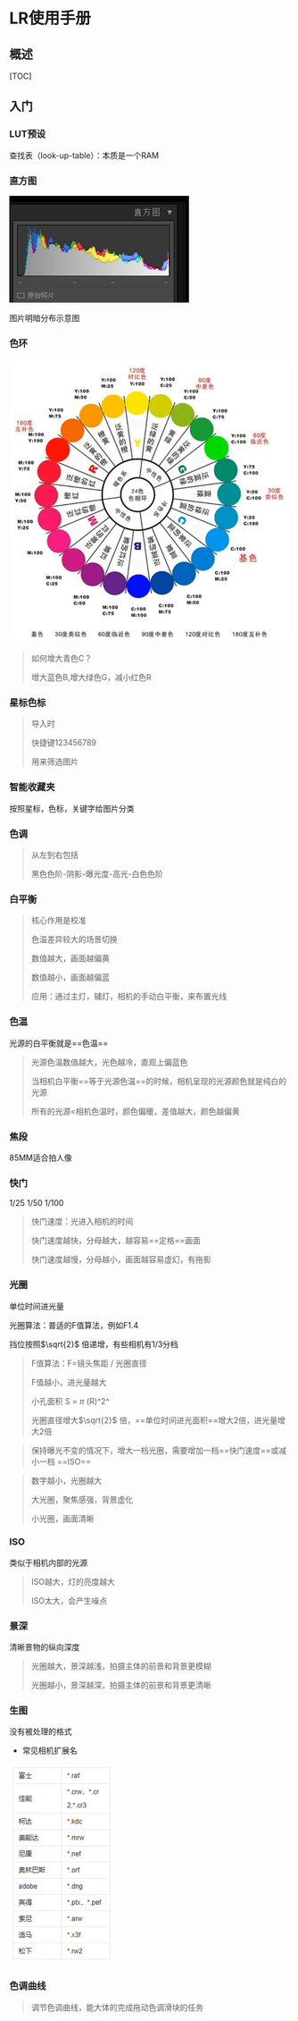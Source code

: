 # LR使用手册

## 概述

[TOC]

## 入门

### LUT预设

查找表（look-up-table）：本质是一个RAM

### 直方图

![image-20230122140719875](./assets/image-20230122140719875.png)

图片明暗分布示意图

### 色环

![image-20230122142002431](./assets/image-20230122142002431.png)

> 如何增大青色C？
>
> 增大蓝色B,增大绿色G，减小红色R

### 星标色标

> 导入时
>
> 快捷键123456789
>
> 用来筛选图片

### 智能收藏夹

按照星标，色标，关键字给图片分类

### 色调

> 从左到右包括
>
> 黑色色阶-阴影-曝光度-高光-白色色阶

### 白平衡

> 核心作用是校准
>
> 色温差异较大的场景切换
>
> 数值越大，画面越偏黄
>
> 数值越小，画面越偏蓝
>
> 应用：通过主灯，辅灯，相机的手动白平衡，来布置光线

### 色温

光源的白平衡就是==色温==

> 光源色温数值越大，光色越冷，直观上偏蓝色
>
> 当相机白平衡==等于光源色温==的时候，相机呈现的光源颜色就是纯白的光源
>
> 所有的光源<相机色温时，颜色偏暖，差值越大，颜色越偏黄

### 焦段

85MM适合拍人像

### 快门

1/25		1/50		1/100

> 快门速度：光进入相机的时间
>
> 快门速度越快，分母越大，越容易==定格==画面
>
> 快门速度越慢，分母越小，画面越容易虚幻，有拖影

### 光圈

单位时间进光量

光圈算法：普适的F值算法，例如F1.4

挡位按照$\sqrt{2}$ 倍递增，有些相机有1/3分档

> F值算法：F=镜头焦距 / 光圈直径
>
> F值越小，进光量越大
>
> 小孔面积 S = $\pi$ (R)^2^
>
> 光圈直径增大$\sqrt{2}$ 倍，==单位时间进光面积==增大2倍，进光量增大2倍

> 保持曝光不变的情况下，增大一档光圈，需要增加一档==快门速度==或减小一档 ==ISO==

> 数字越小，光圈越大
>
> 大光圈，聚焦感强，背景虚化
>
> 小光圈，画面清晰

### ISO

类似于相机内部的光源

> ISO越大，灯的亮度越大
>
> ISO太大，会产生噪点

### 景深

清晰景物的纵向深度

> 光圈越大，景深越浅，拍摄主体的前景和背景更模糊
>
> 光圈越小，景深越深，拍摄主体的前景和背景更清晰

### 生图

没有被处理的格式

- 常见相机扩展名

![image-20230122232941892](./assets/image-20230122232941892.png)

### 色调曲线

> 调节色调曲线，能大体的完成拖动色调滑块的任务